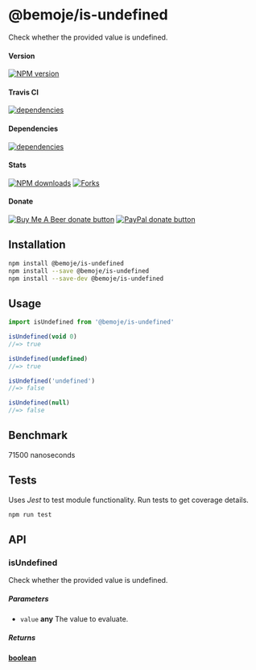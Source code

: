 # @bemoje/is-undefined

Check whether the provided value is undefined.

#### Version

<span><a href="https://npmjs.org/@bemoje/is-undefined" title="View this project on NPM"><img src="https://img.shields.io/npm/v/@bemoje/is-undefined" alt="NPM version" /></a></span>

#### Travis CI

<span><a href="https://npmjs.org/@bemoje/is-undefined" title="View this project on NPM"><img src="https://travis-ci.org/bemoje/bemoje-is-undefined.svg?branch=master" alt="dependencies" /></a></span>

#### Dependencies

<span><a href="https://npmjs.org/@bemoje/is-undefined" title="View this project on NPM"><img src="https://david-dm.org/bemoje/bemoje-is-undefined.svg" alt="dependencies" /></a></span>

#### Stats

<span><a href="https://npmjs.org/@bemoje/is-undefined" title="View this project on NPM"><img src="https://img.shields.io/npm/dt/@bemoje/is-undefined" alt="NPM downloads" /></a></span>
<span><a href="https://github.com/bemoje/bemoje-is-undefined/fork" title="Fork this project"><img src="https://img.shields.io/github/forks/bemoje/bemoje-is-undefined" alt="Forks" /></a></span>

#### Donate

<span><a href="https://www.buymeacoffee.com/bemoje" title="Donate to this project using Buy Me A Beer"><img src="https://img.shields.io/badge/buy%20me%20a%20coffee-donate-yellow.svg?label=Buy me a beer!" alt="Buy Me A Beer donate button" /></a></span>
<span><a href="https://paypal.me/forstaaloen" title="Donate to this project using Paypal"><img src="https://img.shields.io/badge/paypal-donate-yellow.svg?label=PayPal" alt="PayPal donate button" /></a></span>

## Installation

```sh
npm install @bemoje/is-undefined
npm install --save @bemoje/is-undefined
npm install --save-dev @bemoje/is-undefined
```

## Usage

```javascript
import isUndefined from '@bemoje/is-undefined'

isUndefined(void 0)
//=> true

isUndefined(undefined)
//=> true

isUndefined('undefined')
//=> false

isUndefined(null)
//=> false

```

## Benchmark
71500 nanoseconds
## Tests
Uses *Jest* to test module functionality. Run tests to get coverage details.

```bash
npm run test
```

## API
### isUndefined

Check whether the provided value is undefined.

##### Parameters

-   `value` **any** The value to evaluate.

##### Returns
**[boolean][3]** 

[1]: #isundefined

[2]: #parameters

[3]: https://developer.mozilla.org/docs/Web/JavaScript/Reference/Global_Objects/Boolean